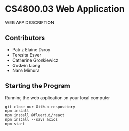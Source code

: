 # CS4800.03 Web Application
WEB APP DESCRIPTION

## Contributors
- Patriz Elaine Daroy 
- Teresita Esver 
- Catherine Gronkiewicz 
- Godwin Liang 
- Nana Mimura 

## Starting the Program
Running the web application on your local computer
```
git clone our GitHub respository
npm install
npm install @fluentui/react
npm install --save axios
npm start
```
